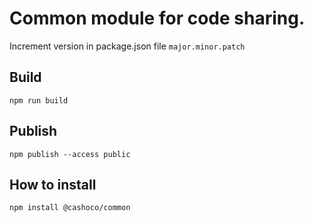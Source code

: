 # Common module for code sharing.

Increment version in package.json file `major.minor.patch`

## Build
```
npm run build
```

## Publish
```
npm publish --access public
```

## How to install
```
npm install @cashoco/common
```